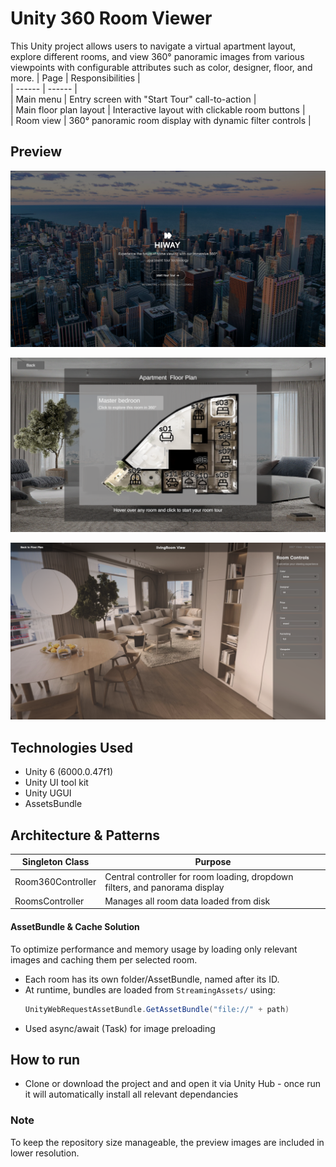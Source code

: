 # Unity 360 Room Viewer

This Unity project allows users to navigate a virtual apartment layout, explore different rooms, and view 360° panoramic images from various viewpoints with configurable attributes such as color, designer, floor, and more.
| Page | Responsibilities |  
| ------ | ------ |  
| Main menu | Entry screen with "Start Tour" call-to-action |  
| Main floor plan layout | Interactive layout with clickable room buttons |  
| Room view | 360° panoramic room display with dynamic filter controls |

## Preview

![Main Menu Preview](Assets/PreviewScreens/mainmenu.png)

![Floor Plan Preview](Assets/PreviewScreens/floorPlanLayout.png)

![360 Room Preview](Assets/PreviewScreens/360view.png)

## Technologies Used

- Unity 6 (6000.0.47f1)
- Unity UI tool kit
- Unity UGUI
- AssetsBundle

## Architecture & Patterns

| Singleton Class   | Purpose                                                                     |
| ----------------- | --------------------------------------------------------------------------- |
| Room360Controller | Central controller for room loading, dropdown filters, and panorama display |
| RoomsController   | Manages all room data loaded from disk                                      |

#### AssetBundle & Cache Solution

To optimize performance and memory usage by loading only relevant images and caching them per selected room.

- Each room has its own folder/AssetBundle, named after its ID.
- At runtime, bundles are loaded from `StreamingAssets/` using:
  ```csharp
  UnityWebRequestAssetBundle.GetAssetBundle("file://" + path)
  ```
- Used async/await (Task) for image preloading

## How to run

- Clone or download the project and and open it via Unity Hub - once run it will automatically install all relevant dependancies

### Note

To keep the repository size manageable, the preview images are included in lower resolution.
